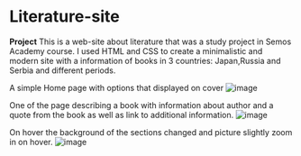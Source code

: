 # Literature-site

**Project**
This is a web-site about literature that was a study project in Semos Academy course.
I used HTML and CSS to create a minimalistic and modern site with a information of books in 3 countries: Japan,Russia and Serbia and different periods.

A simple Home page with options that displayed on cover
![image](https://github.com/engelhardt-ana/Literature-site/assets/84565524/169b3e19-1295-46f2-922f-7ea611eadef1)

One of the page describing a book with information about author and a quote from the book as well as link to additional information.
![image](https://github.com/engelhardt-ana/Literature-site/assets/84565524/aa17f5f3-2a6d-414a-8501-3ac033387d10)


On hover the background of the sections changed and picture slightly zoom in on hover.
![image](https://github.com/engelhardt-ana/Literature-site/assets/84565524/45a81d84-d48d-43de-a8ab-56d4f1f7872d)


